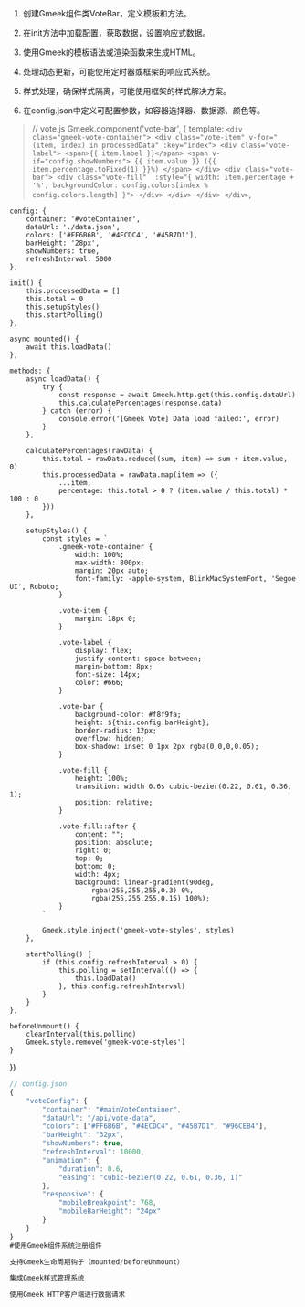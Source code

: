 1. 创建Gmeek组件类VoteBar，定义模板和方法。

2. 在init方法中加载配置，获取数据，设置响应式数据。

3. 使用Gmeek的模板语法或渲染函数来生成HTML。

4. 处理动态更新，可能使用定时器或框架的响应式系统。

5. 样式处理，确保样式隔离，可能使用框架的样式解决方案。

6. 在config.json中定义可配置参数，如容器选择器、数据源、颜色等。

> // vote.js
Gmeek.component('vote-bar', {
    template: `
        <div class="gmeek-vote-container">
            <div class="vote-item" v-for="(item, index) in processedData" :key="index">
                <div class="vote-label">
                    <span>{{ item.label }}</span>
                    <span v-if="config.showNumbers">
                        {{ item.value }} ({{ item.percentage.toFixed(1) }}%)
                    </span>
                </div>
                <div class="vote-bar">
                    <div class="vote-fill" 
                         :style="{
                             width: item.percentage + '%',
                             backgroundColor: config.colors[index % config.colors.length]
                         }">
                    </div>
                </div>
            </div>
        </div>
    `,

    config: {
        container: '#voteContainer',
        dataUrl: './data.json',
        colors: ['#FF6B6B', '#4ECDC4', '#45B7D1'],
        barHeight: '28px',
        showNumbers: true,
        refreshInterval: 5000
    },

    init() {
        this.processedData = []
        this.total = 0
        this.setupStyles()
        this.startPolling()
    },

    async mounted() {
        await this.loadData()
    },

    methods: {
        async loadData() {
            try {
                const response = await Gmeek.http.get(this.config.dataUrl)
                this.calculatePercentages(response.data)
            } catch (error) {
                console.error('[Gmeek Vote] Data load failed:', error)
            }
        },

        calculatePercentages(rawData) {
            this.total = rawData.reduce((sum, item) => sum + item.value, 0)
            this.processedData = rawData.map(item => ({
                ...item,
                percentage: this.total > 0 ? (item.value / this.total) * 100 : 0
            }))
        },

        setupStyles() {
            const styles = `
                .gmeek-vote-container {
                    width: 100%;
                    max-width: 800px;
                    margin: 20px auto;
                    font-family: -apple-system, BlinkMacSystemFont, 'Segoe UI', Roboto;
                }

                .vote-item {
                    margin: 18px 0;
                }

                .vote-label {
                    display: flex;
                    justify-content: space-between;
                    margin-bottom: 8px;
                    font-size: 14px;
                    color: #666;
                }

                .vote-bar {
                    background-color: #f8f9fa;
                    height: ${this.config.barHeight};
                    border-radius: 12px;
                    overflow: hidden;
                    box-shadow: inset 0 1px 2px rgba(0,0,0,0.05);
                }

                .vote-fill {
                    height: 100%;
                    transition: width 0.6s cubic-bezier(0.22, 0.61, 0.36, 1);
                    position: relative;
                }

                .vote-fill::after {
                    content: "";
                    position: absolute;
                    right: 0;
                    top: 0;
                    bottom: 0;
                    width: 4px;
                    background: linear-gradient(90deg, 
                        rgba(255,255,255,0.3) 0%, 
                        rgba(255,255,255,0.15) 100%);
                }
            `

            Gmeek.style.inject('gmeek-vote-styles', styles)
        },

        startPolling() {
            if (this.config.refreshInterval > 0) {
                this.polling = setInterval(() => {
                    this.loadData()
                }, this.config.refreshInterval)
            }
        }
    },

    beforeUnmount() {
        clearInterval(this.polling)
        Gmeek.style.remove('gmeek-vote-styles')
    }
})
```javascript
// config.json
{
    "voteConfig": {
        "container": "#mainVoteContainer",
        "dataUrl": "/api/vote-data",
        "colors": ["#FF6B6B", "#4ECDC4", "#45B7D1", "#96CEB4"],
        "barHeight": "32px",
        "showNumbers": true,
        "refreshInterval": 10000,
        "animation": {
            "duration": 0.6,
            "easing": "cubic-bezier(0.22, 0.61, 0.36, 1)"
        },
        "responsive": {
            "mobileBreakpoint": 768,
            "mobileBarHeight": "24px"
        }
    }
}
#使用Gmeek组件系统注册组件

支持Gmeek生命周期钩子（mounted/beforeUnmount）

集成Gmeek样式管理系统

使用Gmeek HTTP客户端进行数据请求 